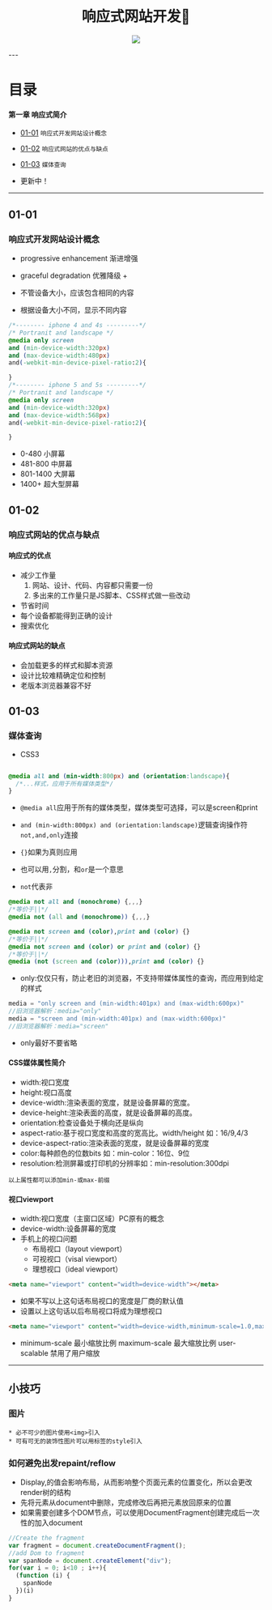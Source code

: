 <h1 align="center">响应式网站开发📱</h1>
<p align="center"><img src="https://timgsa.baidu.com/timg?image&quality=80&size=b9999_10000&sec=1496594903275&di=4e3edd5421a71e1369a30d5bc7f5cb2e&imgtype=0&src=http%3A%2F%2Fpmo804649.pic19.websiteonline.cn%2Fupload%2F1afw.jpg" /></p>
---

# 目录
#### 第一章 响应式简介
* [01-01](https://github.com/TYRMars/ResponseiveWeb#01-01) `响应式开发网站设计概念`
* [01-02](https://github.com/TYRMars/ResponseiveWeb#01-02) `响应式网站的优点与缺点`
* [01-03](https://github.com/TYRMars/ResponseiveWeb#01-03) `媒体查询`

* 更新中！
---

## 01-01
### 响应式开发网站设计概念

* progressive enhancement 渐进增强
* graceful degradation    优雅降级 +

* 不管设备大小，应该包含相同的内容
* 根据设备大小不同，显示不同内容

```CSS
/*-------- iphone 4 and 4s ---------*/
/* Portranit and landscape */
@media only screen
and (min-device-width:320px)
and (max-device-width:480px)
and(-webkit-min-device-pixel-ratio:2){

}
/*-------- iphone 5 and 5s ---------*/
/* Portranit and landscape */
@media only screen
and (min-device-width:320px)
and (max-device-width:568px)
and(-webkit-min-device-pixel-ratio:2){

}
```
* 0-480 小屏幕
* 481-800 中屏幕
* 801-1400 大屏幕
* 1400+ 超大型屏幕

## 01-02
### 响应式网站的优点与缺点
#### 响应式的优点
* 减少工作量
    1. 网站、设计、代码、内容都只需要一份
    2. 多出来的工作量只是JS脚本、CSS样式做一些改动
* 节省时间
* 每个设备都能得到正确的设计
* 搜索优化
#### 响应式网站的缺点
* 会加载更多的样式和脚本资源
* 设计比较难精确定位和控制
* 老版本浏览器兼容不好

## 01-03
### 媒体查询
* CSS3

```CSS

@media all and (min-width:800px) and (orientation:landscape){
  /*...样式，应用于所有媒体类型*/
}

```
* `@media all`应用于所有的媒体类型，媒体类型可选择，可以是screen和print

* `and (min-width:800px) and (orientation:landscape)`逻辑查询操作符`not,and,only`连接

* `{}`如果为真则应用

* 也可以用`,`分割，和`or`是一个意思

* `not`代表非

```CSS
@media not all and (monochrome) {,,,}
/*等价于||*/
@media not (all and (monochrome)) {,,,}
```

```CSS
@media not screen and (color),print and (color) {}
/*等价于||*/
@media not screen and (color) or print and (color) {}
/*等价于||*/
@media (not (screen and (color))),print and (color) {}
```

* only:仅仅只有，防止老旧的浏览器，不支持带媒体属性的查询，而应用到给定的样式

```JavaScript
media = "only screen and (min-width:401px) and (max-width:600px)"
//旧浏览器解析：media="only"
media = "screen and (min-width:401px) and (max-width:600px)"
//旧浏览器解析：media="screen"
```

* only最好不要省略

#### CSS媒体属性简介

* width:视口宽度
* height:视口高度
* device-width:渲染表面的宽度，就是设备屏幕的宽度。
* device-height:渲染表面的高度，就是设备屏幕的高度。
* orientation:检查设备处于横向还是纵向
* aspect-ratio:基于视口宽度和高度的宽高比。width/height 如：16/9,4/3
* device-aspect-ratio:渲染表面的宽度，就是设备屏幕的宽度
* color:每种颜色的位数bits 如：min-color：16位、9位
* resolution:检测屏幕或打印机的分辨率如：min-resolution:300dpi

`以上属性都可以添加min-或max-前缀`

#### 视口viewport
* width:视口宽度（主窗口区域）PC原有的概念
* device-width:设备屏幕的宽度
* 手机上的视口问题
    * 布局视口（layout viewport）
    * 可视视口（visal viewport）
    * 理想视口（ideal viewport）

```html
<meta name="viewport" content="width=device-width"></meta>
```
* 如果不写以上这句话布局视口的宽度是厂商的默认值
* 设置以上这句话以后布局视口将成为理想视口

```html
<meta name="viewport" content="width=device-width,minimum-scale=1.0,maximum-scale=1.0,user-scalable=no"/>
```
* minimum-scale 最小缩放比例 maximum-scale 最大缩放比例 user-scalable 禁用了用户缩放
---

## 小技巧
### 图片
    * 必不可少的图片使用<img>引入
    * 可有可无的装饰性图片可以用标签的style引入

### 如何避免出发repaint/reflow
* Display,的值会影响布局，从而影响整个页面元素的位置变化，所以会更改render树的结构
* 先将元素从document中删除，完成修改后再把元素放回原来的位置
* 如果需要创建多个DOM节点，可以使用DocumentFragment创建完成后一次性的加入document
```JavaScript
//Create the fragment
var fragment = document.createDocumentFragment();
//add Dom to fragment
var spanNode = document.createElement("div");
for(var i = 0; i<10 ; i++){
  (function (i) {
    spanNode
  })(i)
}
```
